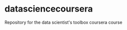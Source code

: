 datasciencecoursera
===================

Repository for the data scientist's toolbox coursera course
